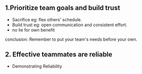 ## 1.Prioritize team goals and build trust
+ Sacrifice eg: flex others' schedule.
+ Build trust eg: open communication and consistent effort.
+ no lie for own benefit

conclusion: Remember to put your team's needs before your own.


## 2. Effective teammates are reliable
+ Demonstrating Reliability
